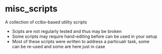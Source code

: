 # misc_scripts
A collection of cctbx-based utility scripts
- Scipts are not regularly tested and thus may be broken
- Some scripts may require hand-editing before can be used in your setup
- Most of these scripts were written to address a particualr task, some can be re-used and some are here just in case
